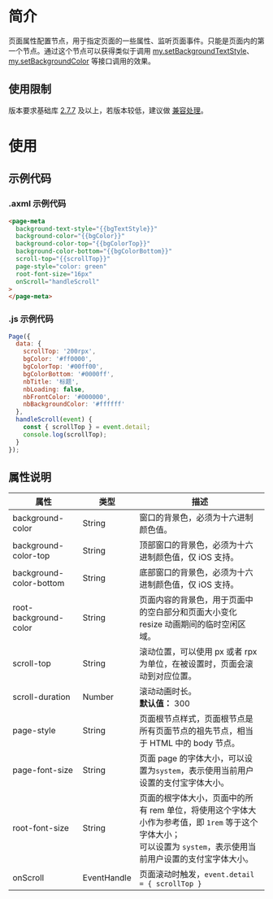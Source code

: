 
# 简介
页面属性配置节点，用于指定页面的一些属性、监听页面事件。只能是页面内的第一个节点。通过这个节点可以获得类似于调用 [my.setBackgroundTextStyle](https://opendocs.alipay.com/mini/api/aamqae)、[my.setBackgroundColor](https://opendocs.alipay.com/mini/api/set-background) 等接口调用的效果。

## 使用限制
版本要求基础库 [2.7.7](https://opendocs.alipay.com/mini/framework/lib-upgrade-v2) 及以上，若版本较低，建议做 [兼容处理](https://opendocs.alipay.com/mini/framework/compatibility)。

# 使用

## 示例代码

### .axml 示例代码
```html
<page-meta
  background-text-style="{{bgTextStyle}}"
  background-color="{{bgColor}}"
  background-color-top="{{bgColorTop}}"
  background-color-bottom="{{bgColorBottom}}"
  scroll-top="{{scrollTop}}"
  page-style="color: green"
  root-font-size="16px"
  onScroll="handleScroll"
>
</page-meta>
```

### .js 示例代码
```javascript
Page({
  data: {
    scrollTop: '200rpx',
    bgColor: '#ff0000',
    bgColorTop: '#00ff00',
    bgColorBottom: '#0000ff',
    nbTitle: '标题',
    nbLoading: false,
    nbFrontColor: '#000000',
    nbBackgroundColor: '#ffffff'
  },
  handleScroll(event) {
    const { scrollTop } = event.detail;
    console.log(scrollTop);
  }
});
```



## 属性说明
| **属性** | **类型** | **描述** |
| --- | --- | --- |
| background-color | String | 窗口的背景色，必须为十六进制颜色值。 |
| background-color-top | String | 顶部窗口的背景色，必须为十六进制颜色值，仅 iOS 支持。 |
| background-color-bottom | String | 底部窗口的背景色，必须为十六进制颜色值，仅 iOS 支持。 |
| root-background-color | String | 页面内容的背景色，用于页面中的空白部分和页面大小变化 resize 动画期间的临时空闲区域。 |
| scroll-top | String | 滚动位置，可以使用 px 或者 rpx 为单位，在被设置时，页面会滚动到对应位置。 |
| scroll-duration | Number | 滚动动画时长。<br />**默认值：** 300 |
| page-style | String | 页面根节点样式，页面根节点是所有页面节点的祖先节点，相当于 HTML 中的 body 节点。 |
| page-font-size | String | 页面 page 的字体大小，可以设置为`system`，表示使用当前用户设置的支付宝字体大小。 |
| root-font-size | String | 页面的根字体大小，页面中的所有 rem 单位，将使用这个字体大小作为参考值，即 `1rem` 等于这个字体大小；<br />可以设置为 `system`，表示使用当前用户设置的支付宝字体大小。 |
| onScroll | EventHandle | 页面滚动时触发，`event.detail = { scrollTop }` |



